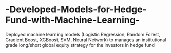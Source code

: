 # -Developed-Models-for-Hedge-Fund-with-Machine-Learning-
Deployed machine learning models (Logistic Regression, Random Forest, Gradient Boost, XGBoost, SVM, Neural Network) to manages an institutional grade long/short global equity strategy for the investors in hedge fund
